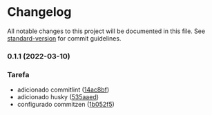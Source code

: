# Changelog

All notable changes to this project will be documented in this file. See [standard-version](https://github.com/conventional-changelog/standard-version) for commit guidelines.

### 0.1.1 (2022-03-10)


### Tarefa

* adicionado commitlint ([14ac8bf](https://github.com/xterikatx/test-changelog/commits/14ac8bf14d479acdf18bc7eb2b9e318c0bc38f55))
* adicionado husky ([535aaed](https://github.com/xterikatx/test-changelog/commits/535aaede4f4ed70e381bae175c1c2499b7019eb5))
* configurado commitzen ([1b052f5](https://github.com/xterikatx/test-changelog/commits/1b052f5dc6c6555c25f0f876ffeb31cf2e702f7d))

